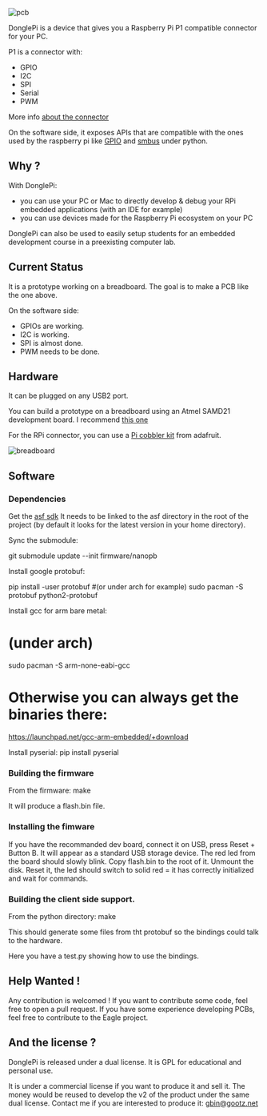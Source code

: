 
![pcb](http://gbin.github.io/DonglePi/images/pcb.png)

DonglePi is a device that gives you a Raspberry Pi P1 compatible connector for your PC.

P1 is a connector with:
- GPIO
- I2C
- SPI
- Serial
- PWM

More info [about the connector](http://elinux.org/RPi_Low-level_peripherals)

On the software side, it exposes APIs that are compatible with the ones used by the raspberry pi like [GPIO](https://pypi.python.org/pypi/RPi.GPIO/) and [smbus](http://www.raspberry-projects.com/pi/programming-in-python/i2c-programming-in-python/using-the-i2c-interface-2) under python.

## Why ?

With DonglePi:
- you can use your PC or Mac to directly develop & debug your RPi embedded applications (with an IDE for example)
- you can use devices made for the Raspberry Pi ecosystem on your PC

DonglePi can also be used to easily setup students for an embedded development course in a preexisting computer lab.

## Current Status

It is a prototype working on a breadboard.
The goal is to make a PCB like the one above.

On the software side:
- GPIOs are working.
- I2C is working.
- SPI is almost done.
- PWM needs to be done.

## Hardware

It can be plugged on any USB2 port.

You can build a prototype on a breadboard using an Atmel SAMD21 development board.
I recommend [this one](http://www.ebay.com/itm/131296219501?_trksid=p2060778.m2749.l2649&var=430589049056&ssPageName=STRK%3AMEBIDX%3AIT)

For the RPi connector, you can use a [Pi cobbler kit](https://learn.adafruit.com/adafruit-pi-cobbler-kit/overview) from adafruit.

![breadboard](http://gbin.github.io/DonglePi/images/breadboard.jpg)

## Software

### Dependencies

Get the [asf sdk](http://www.atmel.com/System/GetBinary.ashx?target=tcm:26-49230&type=soft&actualTarget=tcm:26-65233)
It needs to be linked to the asf directory in the root of the project (by default it looks for the latest version in your home directory).

Sync the submodule:

  git submodule update --init firmware/nanopb

Install google protobuf:

  pip install -user protobuf
  #(or under arch for example)
  sudo pacman -S protobuf python2-protobuf

Install gcc for arm bare metal:

  # (under arch)
  sudo pacman -S arm-none-eabi-gcc
  # Otherwise you can always get the binaries there:
  https://launchpad.net/gcc-arm-embedded/+download

Install pyserial:
  pip install pyserial

### Building the firmware

From the firmware:
  make

It will produce a flash.bin file.

### Installing the fimware

If you have the recommanded dev board, connect it on USB, press Reset + Button B. It will appear as a standard USB storage device.
The red led from the board should slowly blink.
Copy flash.bin to the root of it.
Unmount the disk.
Reset it, the led should switch to solid red = it has correctly initialized and wait for commands.

### Building the client side support.

From the python directory:
  make

This should generate some files from tht protobuf so the bindings could talk to the hardware.

Here you have a test.py showing how to use the bindings.

## Help Wanted !

Any contribution is welcomed !
If you want to contribute some code, feel free to open a pull request.
If you have some experience developing PCBs, feel free to contribute to the Eagle project.

## And the license ?

DonglePi is released under a dual license.
It is GPL for educational and personal use.

It is under a commercial license if you want to produce it and sell it. The money would be reused to develop the v2 of the product under the same dual license.
Contact me if you are interested to produce it: gbin@gootz.net

